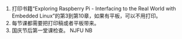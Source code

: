 1. 打印书籍“Exploring Raspberry Pi - Interfacing to the Real World with Embedded Linux”的第3到第10章，如果有平板，可以不用打印。
2. 每节课都需要把打印稿或者平板带来。
3. 国庆节后第一堂课检查。
NJFU NB
